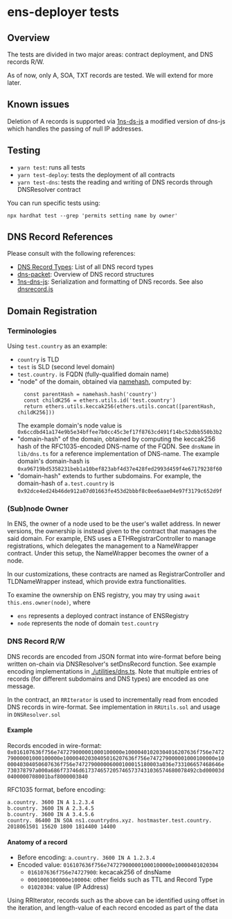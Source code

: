 # ens-deployer tests

## Overview

The tests are divided in two major areas: contract deployment, and DNS records R/W.

As of now, only A, SOA, TXT records are tested. We will extend for more later.

## Known issues

Deletion of A records is supported via [1ns-ds-js](https://www.npmjs.com/package/1ns-dns-js) a modified version of dns-js which handles the passing of null IP addresses.

## Testing

* `yarn test`: runs all tests 
* `yarn test-deploy`: tests the deployment of all contracts
* `yarn test-dns`: tests the reading and writing of DNS records through DNSResolver contract

You can run specific tests using:

`npx hardhat test --grep 'permits setting name by owner'`

## DNS Record References

Please consult with the following references:

* [DNS Record Types](https://en.wikipedia.org/wiki/List_of_DNS_record_types): List of all DNS record types
* [dns-packet](https://www.npmjs.com/package/dns-packet): Overview of DNS record structures
* [1ns-dns-js](https://www.npmjs.com/package/1ns-dns-js): Serialization and formatting of DNS records. See also [dnsrecord.js](https://github.com/jw-1ns/node-dns-js/blob/master/lib/dnsrecord.js) 

## Domain Registration

### Terminologies

Using `test.country` as an example:

* `country` is TLD
* `test` is SLD (second level domain)
* `test.country.` is FQDN (fully-qualified domain name)
* "node" of the domain, obtained via [namehash](https://docs.ens.domains/contract-api-reference/name-processing), computed by:
  ```
    const parentHash = namehash.hash('country')
    const childK256 = ethers.utils.id('test.country')
    return ethers.utils.keccak256(ethers.utils.concat([parentHash, childK256]))
  ```
  The example domain's node value is `0x6ccdbd41a174e9b5e34bffee7b0cc45c3ef17f8763cd491f14bc52dbb550b3b2`
* "domain-hash" of the domain, obtained by computing the keccak256 hash of the RFC1035-encoded DNS-name of the FQDN. See `dnsName` in `lib/dns.ts` for a reference implementation of DNS-name. The example domain's domain-hash is `0xa96719bd5358231beb1a10bef823abf4d37e428fed2993d459f4e67179238f60`
* "domain-hash" extends to further subdomains. For example, the domain-hash of `a.test.country` is `0x92dce4ed24b46de912a07d01663fe453d2bbbf8c0ee6aae04e97f3179c652d9f`

### (Sub)node Owner

In ENS, the owner of a node used to be the user's wallet address. In newer versions, the ownership is instead given to the contract that manages the said domain. For example, ENS uses a ETHRegistrarController to manage registrations, which delegates the management to a NameWrapper contract. Under this setup, the NameWrapper becomes the owner of a node. 

In our customizations, these contracts are named as RegistrarController and TLDNameWrapper instead, which provide extra functionalities. 

To examine the ownership on ENS registry, you may try using `await this.ens.owner(node)`, where

* `ens` represents a deployed contract instance of ENSRegistry
* `node` represents the node of domain `test.country`

### DNS Record R/W

DNS records are encoded from JSON format into wire-format before being written on-chain via DNSResolver's setDnsRecord function. See example encoding implementations in [./utilities/dns.ts](./utilities/dns.ts). Note that multiple entries of records (for different subdomains and DNS types) are encoded as one message. 

In the contract, an `RRIterator` is used to incrementally read from encoded DNS records in wire-format. See implementation in `RRUtils.sol` and usage in `DNSResolver.sol`

#### Example

Records encoded in wire-format: `0x016107636f756e747279000001000100000e10000401020304016207636f756e747279000001000100000e10000402030405016207636f756e747279000001000100000e1000040304050607636f756e747279000006000100015180003a036e733106657468646e730378797a000a686f73746d6173746572057465737431036574680078492cbd00003d0400000708001baf8000003840`

RFC1035 format, before encoding:

```
a.country. 3600 IN A 1.2.3.4
b.country. 3600 IN A 2.3.4.5
b.country. 3600 IN A 3.4.5.6
country. 86400 IN SOA ns1.countrydns.xyz. hostmaster.test.country. 2018061501 15620 1800 1814400 14400
```

#### Anatomy of a record

* Before encoding: `a.country. 3600 IN A 1.2.3.4`
* Encoded value: `016107636f756e747279000001000100000e10000401020304`
  * `016107636f756e74727900`: kecacak256 of dnsName
  * `0001000100000e100004`: other fields such as TTL and Record Type
  * `01020304`: value (IP Address)

Using RRIterator, records such as the above can be identified using offset in the iteration, and length-value of each record encoded as part of the data